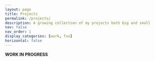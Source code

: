 ```yaml
---
layout: page
title: Projects
permalink: /projects/
description: A growing collection of my projects both big and small
nav: false
nav_order: 1
display_categories: [work, fun]
horizontal: false
---
```


**WORK IN PROGRESS**
